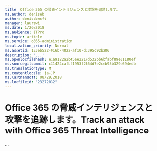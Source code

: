 ```yaml
---
title: Office 365 の脅威インテリジェンスと攻撃を追跡します。
ms.author: deniseb
author: denisebmsft
manager: laurawi
ms.date: 1/26/2018
ms.audience: ITPro
ms.topic: article
ms.service: o365-administration
localization_priority: Normal
ms.assetid: 173eb522-916b-4022-af10-d7395c92b206
description: '...'
ms.openlocfilehash: e1a9122a2b45ee221cd532bb6bfabf89e01180ef
ms.sourcegitcommit: c31424cafbf1953f2864d7e2ceb95b329a694edb
ms.translationtype: MT
ms.contentlocale: ja-JP
ms.lasthandoff: 08/29/2018
ms.locfileid: "23272032"
---
```

# <a name="track-an-attack-with-office-365-threat-intelligence"></a><span data-ttu-id="147d4-103">Office 365 の脅威インテリジェンスと攻撃を追跡します。</span><span class="sxs-lookup"><span data-stu-id="147d4-103">Track an attack with Office 365 Threat Intelligence</span></span>

<span data-ttu-id="147d4-104">...</span><span class="sxs-lookup"><span data-stu-id="147d4-104"></span></span>
  

